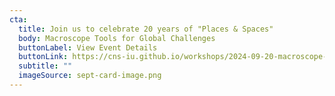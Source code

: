 ```yaml
---
cta:
  title: Join us to celebrate 20 years of "Places & Spaces"
  body: Macroscope Tools for Global Challenges
  buttonLabel: View Event Details
  buttonLink: https://cns-iu.github.io/workshops/2024-09-20-macroscope-tools-for-global-challenges/
  subtitle: ""
  imageSource: sept-card-image.png
---
```

